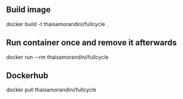 ## Build image
docker build -t thaisamorandini/fullcycle .

## Run container once and remove it afterwards
docker run --rm thaisamorandini/fullcycle

## Dockerhub
docker pull thaisamorandini/fullcycle

